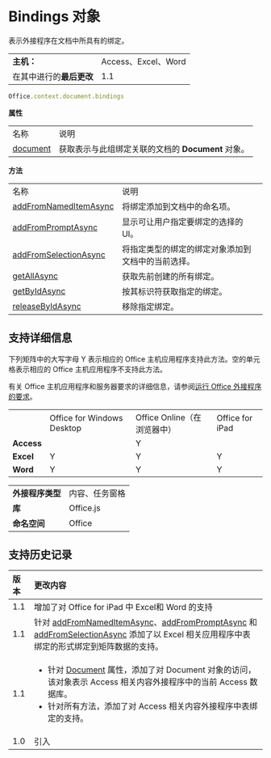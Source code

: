 
# <a name="bindings-object"></a>Bindings 对象
表示外接程序在文档中所具有的绑定。

|||
|:-----|:-----|
|**主机：**|Access、Excel、Word|
|在其中进行的**最后更改**|1.1|

```js
Office.context.document.bindings
```


**属性**

|||
|:-----|:-----|
|名称|说明|
|[document](../../reference/shared/bindings.document.md)|获取表示与此组绑定关联的文档的 **Document** 对象。|

**方法**

|||
|:-----|:-----|
|名称|说明|
|[addFromNamedItemAsync](../../reference/shared/bindings.addfromnameditemasync.md)|将绑定添加到文档中的命名项。|
|[addFromPromptAsync](../../reference/shared/bindings.addfrompromptasync.md)|显示可让用户指定要绑定的选择的 UI。|
|[addFromSelectionAsync](../../reference/shared/bindings.addfromselectionasync.md)|将指定类型的绑定的绑定对象添加到文档中的当前选择。|
|[getAllAsync](../../reference/shared/bindings.getallasync.md)|获取先前创建的所有绑定。|
|[getByIdAsync](../../reference/shared/bindings.getbyidasync.md)|按其标识符获取指定的绑定。|
|[releaseByIdAsync](../../reference/shared/bindings.releasebyidasync.md)|移除指定绑定。|

## <a name="support-details"></a>支持详细信息


下列矩阵中的大写字母 Y 表示相应的 Office 主机应用程序支持此方法。空的单元格表示相应的 Office 主机应用程序不支持此方法。

有关 Office 主机应用程序和服务器要求的详细信息，请参阅[运行 Office 外接程序的要求](../../docs/overview/requirements-for-running-office-add-ins.md)。


|||||
|:-----|:-----|:-----|:-----|
||Office for Windows Desktop|Office Online（在浏览器中）|Office for iPad|
|**Access**||Y||
|**Excel**|Y|Y|Y|
|**Word**|Y|Y|Y|

|||
|:-----|:-----|
|**外接程序类型**|内容、任务窗格|
|**库**|Office.js|
|**命名空间**|Office|

## <a name="support-history"></a>支持历史记录



|**版本**|**更改内容**|
|:-----|:-----|
|1.1|增加了对 Office for iPad 中 Excel和 Word 的支持|
|1.1|针对 [addFromNamedItemAsync](../../reference/shared/bindings.addfromnameditemasync.md)、[addFromPromptAsync](../../reference/shared/bindings.addfrompromptasync.md) 和[addFromSelectionAsync](../../reference/shared/bindings.addfromselectionasync.md) 添加了以 Excel 相关应用程序中表绑定的形式绑定到矩阵数据的支持。|
|1.1|<ul><li>针对 <a href="8fa0cb4a-fad1-4f2e-9a7e-5f7aa7789eca.htm">Document</a> 属性，添加了对 <span class="keyword">Document</span> 对象的访问，该对象表示 Access 相关内容外接程序中的当前 Access 数据库。</li><li>针对所有方法，添加了对 Access 相关内容外接程序中表绑定的支持。 </li></ul>|
|1.0|引入|
